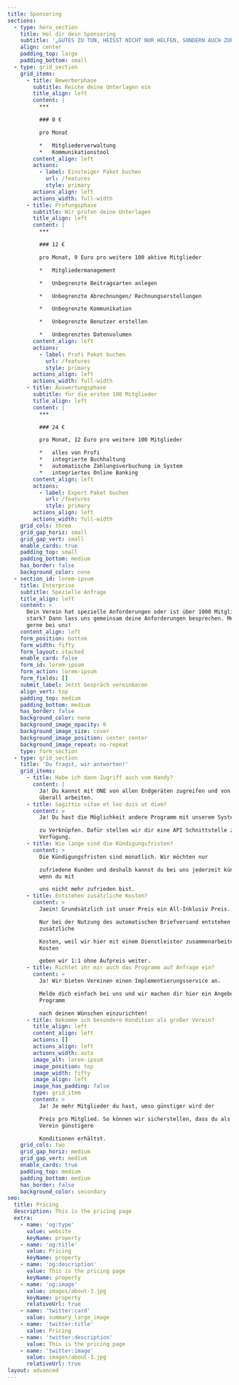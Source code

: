```yaml
---
title: Sponsoring
sections:
  - type: hero_section
    title: Hol dir dein Sponsoring
    subtitle: '„GUTES ZU TUN, HEISST NICHT NUR HELFEN, SONDERN AUCH ZURÜCKZUGEBEN.“'
    align: center
    padding_top: large
    padding_bottom: small
  - type: grid_section
    grid_items:
      - title: Bewerberphase
        subtitle: Reiche deine Unterlagen ein
        title_align: left
        content: |
          ***

          ### 0 €

          pro Monat

          *   Mitgliederverwaltung
          *   Kommunikationstool
        content_align: left
        actions:
          - label: Einsteiger Paket buchen
            url: /features
            style: primary
        actions_align: left
        actions_width: full-width
      - title: Prüfungsphase
        subtitle: Wir prüfen deine Unterlagen
        title_align: left
        content: |
          ***

          ### 12 €

          pro Monat, 9 Euro pro weitere 100 aktive Mitglieder

          *   Mitgliedermanagement

          *   Unbegrenzte Beitragsarten anlegen

          *   Unbegrenzte Abrechnungen/ Rechnungserstellungen

          *   Unbegrenzte Kommunikation

          *   Unbegrenzte Benutzer erstellen

          *   Unbegrenztes Datenvolumen
        content_align: left
        actions:
          - label: Profi Paket buchen
            url: /features
            style: primary
        actions_align: left
        actions_width: full-width
      - title: Auswertungsphase
        subtitle: für die ersten 100 Mitglieder
        title_align: left
        content: |
          ***

          ### 24 €

          pro Monat, 12 Euro pro weitere 100 Mitglieder

          *   alles von Profi
          *   integrierte Buchhaltung
          *   automatische Zahlungsverbuchung im System
          *   integriertes Online Banking
        content_align: left
        actions:
          - label: Expert Paket buchen
            url: /features
            style: primary
        actions_align: left
        actions_width: full-width
    grid_cols: three
    grid_gap_horiz: small
    grid_gap_vert: small
    enable_cards: true
    padding_top: small
    padding_bottom: medium
    has_border: false
    background_color: none
  - section_id: lorem-ipsum
    title: Enterprise
    subtitle: Spezielle Anfrage
    title_align: left
    content: >
      Dein Verein hat spezielle Anforderungen oder ist über 1000 Mitglieder
      stark? Dann lass uns gemeinsam deine Anforderungen besprechen. Melde dich
      gerne bei uns!
    content_align: left
    form_position: bottom
    form_width: fifty
    form_layout: stacked
    enable_card: false
    form_id: lorem-ipsum
    form_action: lorem-ipsum
    form_fields: []
    submit_label: Jetzt Gespräch vereinbaren
    align_vert: top
    padding_top: medium
    padding_bottom: medium
    has_border: false
    background_color: none
    background_image_opacity: 0
    background_image_size: cover
    background_image_position: center center
    background_image_repeat: no-repeat
    type: form_section
  - type: grid_section
    title: 'Du fragst, wir antworten!'
    grid_items:
      - title: Habe ich dann Zugriff auch vom Handy?
        content: |
          Ja! Du kannst mit ONE von allen Endgeräten zugreifen und von
          überall arbeiten. 
      - title: Sagittis vitae et leo duis ut diam?
        content: >
          Ja! Du hast die Möglichkeit andere Programm mit unserem System

          zu Verknüpfen. Dafür stellen wir dir eine API Schnittstelle zur
          Verfügung. 
      - title: Wie lange sind die Kündigungsfristen?
        content: >
          Die Kündigungsfristen sind monatlich. Wir möchten nur

          zufriedene Kunden und deshalb kannst du bei uns jederzeit kündigen,
          wenn du mit

          uns nicht mehr zufrieden bist.
      - title: Entstehen zusätzliche Kosten?
        content: >
          Jaein! Grundsätzlich ist unser Preis ein All-Inklusiv Preis.

          Nur bei der Nutzung des automatischen Briefversand entstehen
          zusätzliche

          Kosten, weil wir hier mit einem Dienstleister zusammenarbeiten. Die
          Kosten

          geben wir 1:1 ohne Aufpreis weiter.
      - title: Richtet ihr mir auch das Programm auf Anfrage ein?
        content: >
          Ja! Wir bieten Vereinen einen Implementierungsservice an.

          Melde dich einfach bei uns und wir machen dir hier ein Angebot, um das
          Programm

          nach deinen Wünschen einzurichten!
      - title: Bekomme ich besondere Kondition als großer Verein?
        title_align: left
        content_align: left
        actions: []
        actions_align: left
        actions_width: auto
        image_alt: lorem-ipsum
        image_position: top
        image_width: fifty
        image_align: left
        image_has_padding: false
        type: grid_item
        content: >
          Ja! Je mehr Mitglieder du hast, umso günstiger wird der

          Preis pro Mitglied. So können wir sicherstellen, dass du als großer
          Verein günstigere

          Konditionen erhältst.
    grid_cols: two
    grid_gap_horiz: medium
    grid_gap_vert: medium
    enable_cards: true
    padding_top: medium
    padding_bottom: medium
    has_border: false
    background_color: secondary
seo:
  title: Pricing
  description: This is the pricing page
  extra:
    - name: 'og:type'
      value: website
      keyName: property
    - name: 'og:title'
      value: Pricing
      keyName: property
    - name: 'og:description'
      value: This is the pricing page
      keyName: property
    - name: 'og:image'
      value: images/about-3.jpg
      keyName: property
      relativeUrl: true
    - name: 'twitter:card'
      value: summary_large_image
    - name: 'twitter:title'
      value: Pricing
    - name: 'twitter:description'
      value: This is the pricing page
    - name: 'twitter:image'
      value: images/about-3.jpg
      relativeUrl: true
layout: advanced
---
```

